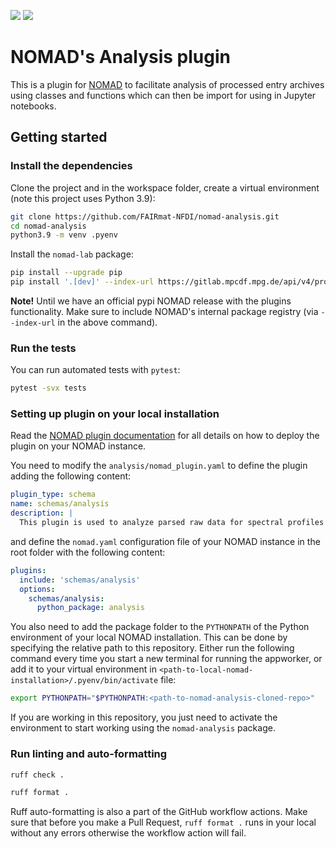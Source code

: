 ![](https://github.com/nomad-coe/nomad-schema-plugin-example/actions/workflows/actions.yml/badge.svg)
![](https://coveralls.io/repos/github/FAIRmat-NFDI/nomad-analysis/badge.svg?branch=main)

# NOMAD's Analysis plugin
This is a plugin for [NOMAD](https://nomad-lab.eu) to facilitate analysis of processed entry archives using classes and functions which can then be import for using in Jupyter notebooks.


<!-- MOVE THIS TO THE DOCUMENTATION PAGE OF THIS PLUGIN --->

## Getting started


### Install the dependencies

Clone the project and in the workspace folder, create a virtual environment (note this project uses Python 3.9):
```sh
git clone https://github.com/FAIRmat-NFDI/nomad-analysis.git
cd nomad-analysis
python3.9 -m venv .pyenv
```

Install the `nomad-lab` package:
```sh
pip install --upgrade pip
pip install '.[dev]' --index-url https://gitlab.mpcdf.mpg.de/api/v4/projects/2187/packages/pypi/simple
```

**Note!**
Until we have an official pypi NOMAD release with the plugins functionality. Make
sure to include NOMAD's internal package registry (via `--index-url` in the above command).


### Run the tests

You can run automated tests with `pytest`:

```sh
pytest -svx tests
```


### Setting up plugin on your local installation
Read the [NOMAD plugin documentation](https://nomad-lab.eu/prod/v1/staging/docs/howto/oasis/plugins_install.html) for all details on how to deploy the plugin on your NOMAD instance.

You need to modify the ```analysis/nomad_plugin.yaml``` to define the plugin adding the following content:
```yaml
plugin_type: schema
name: schemas/analysis
description: |
  This plugin is used to analyze parsed raw data for spectral profiles in the standard NOMAD schema.
```

and define the ```nomad.yaml``` configuration file of your NOMAD instance in the root folder with the following content:
```yaml
plugins:
  include: 'schemas/analysis'
  options:
    schemas/analysis:
      python_package: analysis
```

You also need to add the package folder to the `PYTHONPATH` of the Python environment of your local NOMAD installation. This can be done by specifying the relative path to this repository. Either run the following command every time you start a new terminal for running the appworker, or add it to your virtual environment in `<path-to-local-nomad-installation>/.pyenv/bin/activate` file:
```sh
export PYTHONPATH="$PYTHONPATH:<path-to-nomad-analysis-cloned-repo>"
```

If you are working in this repository, you just need to activate the environment to start working using the ```nomad-analysis``` package.

### Run linting and auto-formatting

```sh
ruff check .
```
```sh
ruff format .
```
Ruff auto-formatting is also a part of the GitHub workflow actions. Make sure that before you make a Pull Request, `ruff format .` runs in your local without any errors otherwise the workflow action will fail.
